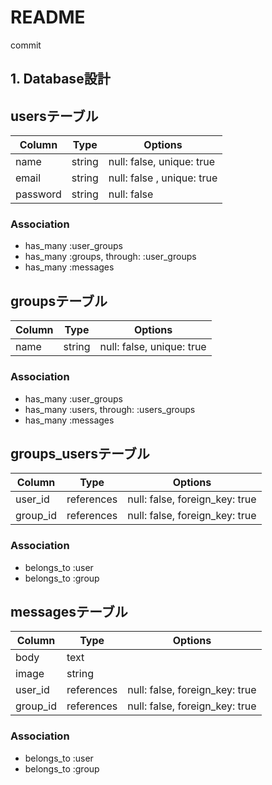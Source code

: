 # README
commit

## 1. Database設計
## usersテーブル
|Column|Type|Options|
|------|----|-------|
|name|string|null: false, unique: true|
|email|string|null: false , unique: true|
|password|string|null: false|

### Association
- has_many :user_groups
- has_many :groups, through: :user_groups
- has_many :messages

## groupsテーブル
|Column|Type|Options|
|------|----|-------|
|name|string|null: false, unique: true|

### Association
- has_many :user_groups
- has_many :users, through: :users_groups
- has_many :messages

## groups_usersテーブル
|Column|Type|Options|
|------|----|-------|
|user_id|references|null: false, foreign_key: true|
|group_id|references|null: false, foreign_key: true|

### Association
- belongs_to :user
- belongs_to :group

## messagesテーブル
|Column|Type|Options|
|------|----|-------|
|body|text||
|image|string||
|user_id|references|null: false, foreign_key: true|
|group_id|references|null: false, foreign_key: true|

### Association
- belongs_to :user
- belongs_to :group